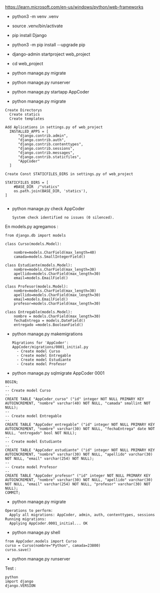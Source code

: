 

https://learn.microsoft.com/en-us/windows/python/web-frameworks
* python3 -m venv .venv
* source .venv/bin/activate
* pip install Django
* python3 -m pip install --upgrade pip
* django-admin startproject web_project
* cd web_project
* python manage.py migrate
* python manage.py runserver

* python manage.py startapp AppCoder
* python manage.py migrate
```
Create Directorys
  Create statics
  Create templates

Add Aplications in settings.py of web_project
  INSTALLED_APPS = [
      "django.contrib.admin",
      "django.contrib.auth",
      "django.contrib.contenttypes",
      "django.contrib.sessions",
      "django.contrib.messages",
      "django.contrib.staticfiles",
      "AppCoder"
  ]

Create Const STATICFILES_DIRS in settings.py of web_project

STATICFILES_DIRS = [
    #BASE_DIR  /"statics"
    os.path.join(BASE_DIR, 'statics'),
]


```
* python manage.py check AppCoder
  ```
  System check identified no issues (0 silenced).
  ```
En models.py agregamos : 
```
from django.db import models

class Curso(models.Model):
    
    nombre=models.CharField(max_length=40)
    camada=models.SmallIntegerField()
    
class Estudiante(models.Model):
    nombre=models.CharField(max_length=30)
    apellido=models.CharField(max_length=30)
    email=models.EmailField()

class Profesor(models.Model):
    nombre=models.CharField(max_length=30)
    apellido=models.CharField(max_length=30)
    email=models.EmailField()
    profesor=models.CharField(max_length=30)

class Entregable(models.Model):
    nombre = models.CharField(max_length=30)
    fechaEntrega = models.DateField()
    entregado =models.BooleanField()
``` 

* python manage.py makemigrations
  ```
  Migrations for 'AppCoder':
  AppCoder/migrations/0001_initial.py
    - Create model Curso
    - Create model Entregable
    - Create model Estudiante
    - Create model Profesor
  ```
* python manage.py sqlmigrate AppCoder 0001
```
BEGIN;
--
-- Create model Curso
--
CREATE TABLE "AppCoder_curso" ("id" integer NOT NULL PRIMARY KEY AUTOINCREMENT, "nombre" varchar(40) NOT NULL, "camada" smallint NOT NULL);
--
-- Create model Entregable
--
CREATE TABLE "AppCoder_entregable" ("id" integer NOT NULL PRIMARY KEY AUTOINCREMENT, "nombre" varchar(30) NOT NULL, "fechaEntrega" date NOT NULL, "entregado" bool NOT NULL);
--
-- Create model Estudiante
--
CREATE TABLE "AppCoder_estudiante" ("id" integer NOT NULL PRIMARY KEY AUTOINCREMENT, "nombre" varchar(30) NOT NULL, "apellido" varchar(30) NOT NULL, "email" varchar(254) NOT NULL);
--
-- Create model Profesor
--
CREATE TABLE "AppCoder_profesor" ("id" integer NOT NULL PRIMARY KEY AUTOINCREMENT, "nombre" varchar(30) NOT NULL, "apellido" varchar(30) NOT NULL, "email" varchar(254) NOT NULL, "profesor" varchar(30) NOT NULL);
COMMIT;
```
* python manage.py migrate
```
Operations to perform:
  Apply all migrations: AppCoder, admin, auth, contenttypes, sessions
Running migrations:
  Applying AppCoder.0001_initial... OK
```
* python manage.py shell
```
from AppCoder.models import Curso
curso = Curso(nombre="Python", camada=23800)
curso.save()
```

* python manage.py runserver

Test : 
```
python
import django
django.VERSION
```